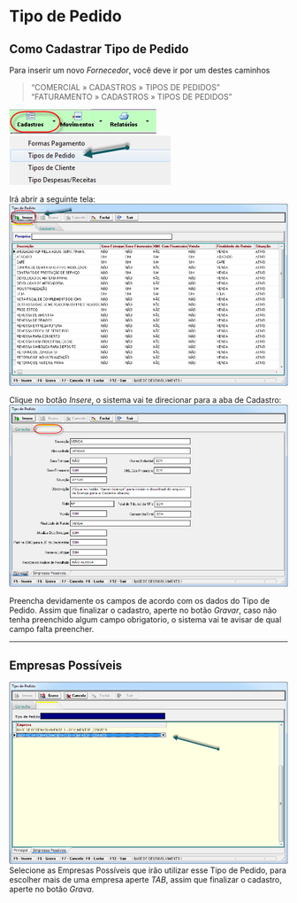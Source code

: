 # Tipo de Pedido

## Como Cadastrar Tipo de Pedido


Para inserir um novo *Fornecedor*, você deve ir por um destes caminhos  

> “COMERCIAL » CADASTROS » TIPOS DE PEDIDOS”  
> “FATURAMENTO » CADASTROS » TIPOS DE PEDIDOS”  

![1](img/cadtpped/1.png)  
![2](img/cadtpped/2.png)  

Irá abrir a seguinte tela:
![3](img/cadtpped/3.png)  

Clique no botão *Insere*, o sistema vai te direcionar para a aba de Cadastro:  
![4](img/cadtpped/4.png)  

Preencha devidamente os campos de acordo com os dados do Tipo de Pedido. Assim que finalizar o cadastro, aperte no botão *Gravar*, caso não tenha preenchido algum campo obrigatorio, o sistema vai te avisar de qual campo falta preencher.  

---

## Empresas Possíveis

![5](img/cadtpped/5.png)  
Selecione as Empresas Possíveis que irão utilizar esse Tipo de Pedido, para escolher mais de uma empresa aperte *TAB*, assim que finalizar o cadastro, aperte no botão *Grava*.  